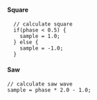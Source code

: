 

#### Square
```
  // calculate square
  if(phase < 0.5) {
    sample = 1.0;
  } else {
    sample = -1.0;
  }
```
#### Saw  
    // calculate saw wave
    sample = phase * 2.0 - 1.0;